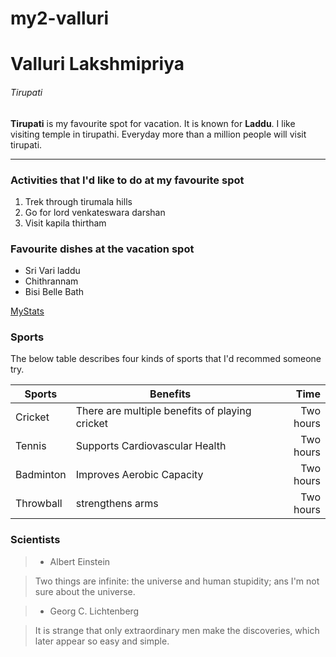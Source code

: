 # my2-valluri

# Valluri Lakshmipriya

###### Tirupati

**Tirupati** is my favourite spot for vacation. It is known for **Laddu**.  I like visiting temple in tirupathi. Everyday more than a million people will visit tirupati.

***

### Activities that I'd like to do at my favourite spot 

1. Trek through tirumala hills
2. Go for lord venkateswara darshan
3. Visit kapila thirtham

### Favourite dishes at the vacation spot

* Sri Vari laddu
* Chithrannam
* Bisi Belle Bath

[MyStats](MyStats.md)

### Sports

The below table describes four kinds of sports that I'd recommed someone try.


| Sports| Benefits|Time|
| --- | --- | ---: |
| Cricket | There are multiple benefits of playing cricket |Two hours|
| Tennis | Supports Cardiovascular Health   |Two hours|
| Badminton | Improves Aerobic Capacity |Two hours  |
| Throwball| strengthens arms   | Two hours|

### Scientists

> * Albert Einstein

> Two things are infinite: the universe and human stupidity; ans I'm not sure about the universe.

> * Georg C. Lichtenberg

> It is strange that only extraordinary men make the discoveries, which later appear so easy and simple.